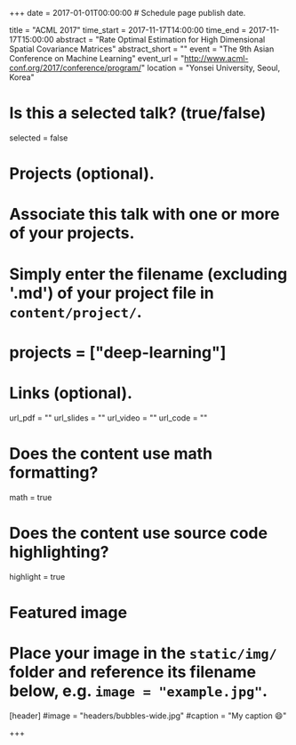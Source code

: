 +++
date = 2017-01-01T00:00:00  # Schedule page publish date.

title = "ACML 2017"
time_start = 2017-11-17T14:00:00
time_end = 2017-11-17T15:00:00
abstract = "Rate Optimal Estimation for High Dimensional Spatial Covariance Matrices"
abstract_short = ""
event = "The 9th Asian Conference on Machine Learning"
event_url = "http://www.acml-conf.org/2017/conference/program/"
location = "Yonsei University, Seoul, Korea"

# Is this a selected talk? (true/false)
selected = false

# Projects (optional).
#   Associate this talk with one or more of your projects.
#   Simply enter the filename (excluding '.md') of your project file in `content/project/`.
# projects = ["deep-learning"]

# Links (optional).
url_pdf = ""
url_slides = ""
url_video = ""
url_code = ""

# Does the content use math formatting?
math = true

# Does the content use source code highlighting?
highlight = true

# Featured image
# Place your image in the `static/img/` folder and reference its filename below, e.g. `image = "example.jpg"`.
[header]
#image = "headers/bubbles-wide.jpg"
#caption = "My caption :smile:"

+++
